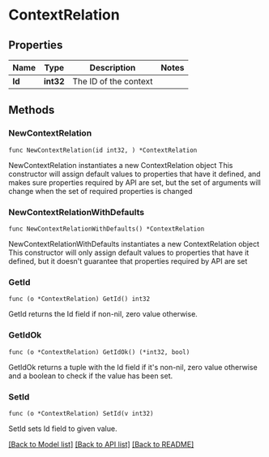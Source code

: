 # ContextRelation

## Properties

Name | Type | Description | Notes
------------ | ------------- | ------------- | -------------
**Id** | **int32** | The ID of the context |

## Methods

### NewContextRelation

`func NewContextRelation(id int32, ) *ContextRelation`

NewContextRelation instantiates a new ContextRelation object
This constructor will assign default values to properties that have it defined,
and makes sure properties required by API are set, but the set of arguments
will change when the set of required properties is changed

### NewContextRelationWithDefaults

`func NewContextRelationWithDefaults() *ContextRelation`

NewContextRelationWithDefaults instantiates a new ContextRelation object
This constructor will only assign default values to properties that have it defined,
but it doesn't guarantee that properties required by API are set

### GetId

`func (o *ContextRelation) GetId() int32`

GetId returns the Id field if non-nil, zero value otherwise.

### GetIdOk

`func (o *ContextRelation) GetIdOk() (*int32, bool)`

GetIdOk returns a tuple with the Id field if it's non-nil, zero value otherwise
and a boolean to check if the value has been set.

### SetId

`func (o *ContextRelation) SetId(v int32)`

SetId sets Id field to given value.

[[Back to Model list]](../README.md#documentation-for-models) [[Back to API list]](../README.md#documentation-for-api-endpoints) [[Back to README]](../README.md)
